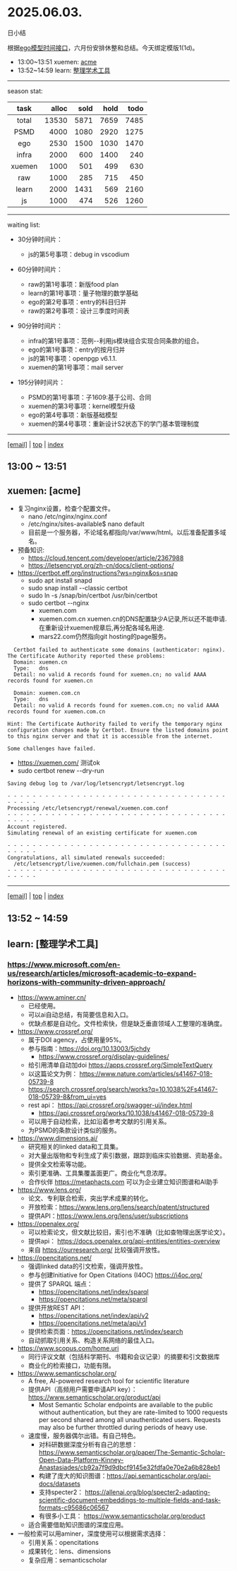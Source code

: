 # 2025.06.03.
日小结

<a id="top"></a>
根据[ego模型时间接口](https://gitee.com/hyg/blog/blob/master/timeflow.md)，六月份安排休整和总结。今天绑定模版1(1d)。

<a id="index"></a>
- 13:00~13:51	xuemen: [acme](#20250603130000)
- 13:52~14:59	learn: [整理学术工具](#20250603135200)

---
season stat:

| task | alloc | sold | hold | todo |
| :---: | ---: | ---: | ---: | ---: |
| total | 13530 | 5871 | 7659 | 7485 |
| PSMD | 4000 | 1080 | 2920 | 1275 |
| ego | 2530 | 1500 | 1030 | 1470 |
| infra | 2000 | 600 | 1400 | 240 |
| xuemen | 1000 | 501 | 499 | 630 |
| raw | 1000 | 285 | 715 | 450 |
| learn | 2000 | 1431 | 569 | 2160 |
| js | 1000 | 474 | 526 | 1260 |

---
waiting list:


- 30分钟时间片：
  - js的第5号事项：debug in vscodium

- 60分钟时间片：
  - raw的第1号事项：新版food plan
  - learn的第1号事项：量子物理的数学基础
  - ego的第2号事项：entry的科目归并
  - raw的第2号事项：设计三季度时间表

- 90分钟时间片：
  - infra的第1号事项：范例--利用js模块组合实现合同条款的组合。
  - ego的第1号事项：entry的按月归并
  - js的第1号事项：openpgp v6.1.1.
  - xuemen的第1号事项：mail server

- 195分钟时间片：
  - PSMD的第1号事项：子1609:基于公司、合同
  - xuemen的第3号事项：kernel模型升级
  - ego的第4号事项：新版基础模型
  - xuemen的第4号事项：重新设计S2状态下的学门基本管理制度

---
<a href="mailto:huangyg@mars22.com?subject=关于2025.06.03.[acme]任务&body=日期: 2025.06.03.%0D%0A序号: 5%0D%0A手稿:../../draft/2025/20250603.01.md%0D%0A---请勿修改邮件主题及以上内容 从下一行开始写您的想法---%0D%0A">[email]</a> | [top](#top) | [index](#index)
<a id="20250603130000"></a>
## 13:00 ~ 13:51
## xuemen: [acme]

- 复习nginx设置，检查个配置文件。
    - nano /etc/nginx/nginx.conf
    - /etc/nginx/sites-available$ nano default
    - 目前是一个服务器，不论域名都指向/var/www/html。以后准备配置多域名。
- 预备知识:
    - https://cloud.tencent.com/developer/article/2367988
    - https://letsencrypt.org/zh-cn/docs/client-options/
- https://certbot.eff.org/instructions?ws=nginx&os=snap
    - sudo apt install snapd
    - sudo snap install --classic certbot
    - sudo ln -s /snap/bin/certbot /usr/bin/certbot
    - sudo certbot --nginx
        - xuemen.com
        - xuemen.com.cn xuemen.cn的DNS配置缺少A记录,所以还不能申请.在重新设计xuemen规章后,再分配各域名用途.
        - mars22.com仍然指向git hosting的page服务。
```
  Certbot failed to authenticate some domains (authenticator: nginx). The Certificate Authority reported these problems:
  Domain: xuemen.cn
  Type:   dns
  Detail: no valid A records found for xuemen.cn; no valid AAAA records found for xuemen.cn

  Domain: xuemen.com.cn
  Type:   dns
  Detail: no valid A records found for xuemen.com.cn; no valid AAAA records found for xuemen.com.cn

Hint: The Certificate Authority failed to verify the temporary nginx configuration changes made by Certbot. Ensure the listed domains point to this nginx server and that it is accessible from the internet.

Some challenges have failed.
```
- https://xuemen.com/ 测试ok
- sudo certbot renew --dry-run
```
Saving debug log to /var/log/letsencrypt/letsencrypt.log

- - - - - - - - - - - - - - - - - - - - - - - - - - - - - - - - - - - - - - - -
Processing /etc/letsencrypt/renewal/xuemen.com.conf
- - - - - - - - - - - - - - - - - - - - - - - - - - - - - - - - - - - - - - - -
Account registered.
Simulating renewal of an existing certificate for xuemen.com

- - - - - - - - - - - - - - - - - - - - - - - - - - - - - - - - - - - - - - - -
Congratulations, all simulated renewals succeeded:
  /etc/letsencrypt/live/xuemen.com/fullchain.pem (success)
- - - - - - - - - - - - - - - - - - - - - - - - - - - - - - - - - - - - - - - -
```
---
<a href="mailto:huangyg@mars22.com?subject=关于2025.06.03.[整理学术工具]任务&body=日期: 2025.06.03.%0D%0A序号: 6%0D%0A手稿:../../draft/2025/20250603.02.md%0D%0A---请勿修改邮件主题及以上内容 从下一行开始写您的想法---%0D%0A">[email]</a> | [top](#top) | [index](#index)
<a id="20250603135200"></a>
## 13:52 ~ 14:59
## learn: [整理学术工具]

### https://www.microsoft.com/en-us/research/articles/microsoft-academic-to-expand-horizons-with-community-driven-approach/

- https://www.aminer.cn/
    - 已经使用。
    - 可以ai自动总结，有简要信息和入口。
    - 优缺点都是自动化。文件检索快，但是缺乏垂直领域人工整理的准确度。
- https://www.crossref.org/
    - 属于DOI agency，占使用量95%。
    - 参与指南：https://doi.org/10.13003/5jchdy
        - https://www.crossref.org/display-guidelines/
    - 给引用清单自动加doi https://apps.crossref.org/SimpleTextQuery
    - 以这篇论文为例： https://www.nature.com/articles/s41467-018-05739-8
    - https://search.crossref.org/search/works?q=10.1038%2Fs41467-018-05739-8&from_ui=yes
    - rest api： https://api.crossref.org/swagger-ui/index.html
        - https://api.crossref.org/works/10.1038/s41467-018-05739-8
    - 可以用于自动检索，比如沿着参考文献的引用关系。
    - 为PSMD的条款设计类似的服务。
- https://www.dimensions.ai/
    - 研究相关的linked data和工具集。
    - 对大量出版物和专利生成了索引数据，跟踪到临床实验数据、资助基金。
    - 提供全文检索等功能。
    - 索引更准确、工具集覆盖面更广。商业化气息浓厚。
    - 合作伙伴 https://metaphacts.com 可以为企业建立知识图谱和AI助手
- https://www.lens.org/
    - 论文、专利联合检索，突出学术成果的转化。
    - 开放检索：https://www.lens.org/lens/search/patent/structured
    - 提供API：https://www.lens.org/lens/user/subscriptions
- https://openalex.org/
    - 可以检索论文，但文献比较旧，索引也不准确（比如查物理出医学论文）。
    - 提供api： https://docs.openalex.org/api-entities/entities-overview
    - 来自 https://ourresearch.org/ 比较强调开放性。
- https://opencitations.net/
    - 强调linked data的引文检索，强调开放性。
    - 参与创建Initiative for Open Citations (I4OC) https://i4oc.org/
    - 提供了 SPARQL 端点：
        - https://opencitations.net/index/sparql
        - https://opencitations.net/meta/sparql
    - 提供开放REST API：
        - https://opencitations.net/index/api/v2
        - https://opencitations.net/meta/api/v1
    - 提供检索页面：https://opencitations.net/index/search
    - 自动抓取引用关系、构造关系网络的最佳入口。
- https://www.scopus.com/home.uri
    - 同行评议文献（包括科学期刊、书籍和会议记录）的摘要和引文数据库
    - 商业化的检索接口，功能有限。
- https://www.semanticscholar.org/
    - A free, AI-powered research tool for scientific literature
    - 提供API（高频用户需要申请API key）： https://www.semanticscholar.org/product/api
        - Most Semantic Scholar endpoints are available to the public without authentication, but they are rate-limited to 1000 requests per second shared among all unauthenticated users. Requests may also be further throttled during periods of heavy use.
    - 速度慢，服务器偶尔出错。有自己特色。
        - 对科研数据深度分析有自己的思想：https://www.semanticscholar.org/paper/The-Semantic-Scholar-Open-Data-Platform-Kinney-Anastasiades/cb92a7f9d9dbcf9145e32fdfa0e70e2a6b828eb1
        - 构建了庞大的知识图谱：https://api.semanticscholar.org/api-docs/datasets
        - 支持specter2： https://allenai.org/blog/specter2-adapting-scientific-document-embeddings-to-multiple-fields-and-task-formats-c95686c06567
        - 有很多小工具： https://www.semanticscholar.org/product
    - 适合需要借助知识图谱的深度应用。
- 一般检索可以用aminer，深度使用可以根据需求选择：
    - 引用关系：opencitations
    - 成果转化：lens、dimensions
    - 复杂应用：semanticscholar